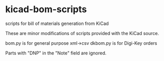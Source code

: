 # kicad-bom-scripts
scripts for bill of materials generation from KiCad

These are minor modifications of scripts provided with the KiCad source.

bom.py is for general purpose xml->csv
dkbom.py is for Digi-Key orders

Parts with "DNP" in the "Note" field are ignored.

